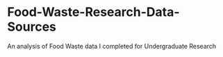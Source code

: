 # Food-Waste-Research-Data-Sources
An analysis of Food Waste data I completed for Undergraduate Research
